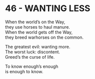 # 46 - WANTING LESS



When the world’s on the Way,  
they use horses to haul manure.  
When the world gets off the Way,  
they breed warhorses on the common.  

The greatest evil: wanting more.  
The worst luck: discontent.  
Greed’s the curse of life.  

To know enough’s enough  
is enough to know.  


